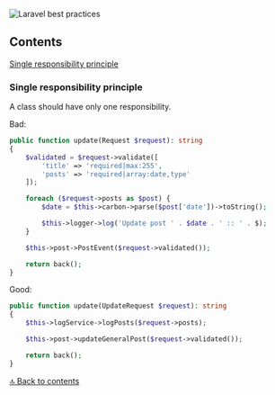 ![Laravel best practices](/images/logo-english.png?raw=true)

## Contents

[Single responsibility principle](#single-responsibility-principle)
### **Single responsibility principle**

A class should have only one responsibility.

Bad:

```php
public function update(Request $request): string
{
    $validated = $request->validate([
        'title' => 'required|max:255',
        'posts' => 'required|array:date,type'
    ]);

    foreach ($request->posts as $post) {
        $date = $this->carbon->parse($post['date'])->toString();

        $this->logger->log('Update post ' . $date . ' :: ' . $);
    }

    $this->post->PostEvent($request->validated());

    return back();
}
```

Good:

```php
public function update(UpdateRequest $request): string
{
    $this->logService->logPosts($request->posts);

    $this->post->updateGeneralPost($request->validated());

    return back();
}
```

[🔝 Back to contents](#contents)